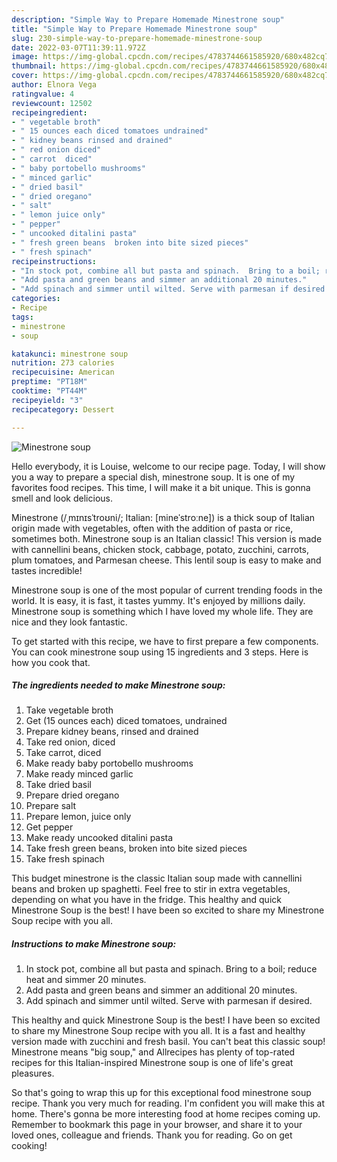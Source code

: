 ```yaml
---
description: "Simple Way to Prepare Homemade Minestrone soup"
title: "Simple Way to Prepare Homemade Minestrone soup"
slug: 230-simple-way-to-prepare-homemade-minestrone-soup
date: 2022-03-07T11:39:11.972Z
image: https://img-global.cpcdn.com/recipes/4783744661585920/680x482cq70/minestrone-soup-recipe-main-photo.jpg
thumbnail: https://img-global.cpcdn.com/recipes/4783744661585920/680x482cq70/minestrone-soup-recipe-main-photo.jpg
cover: https://img-global.cpcdn.com/recipes/4783744661585920/680x482cq70/minestrone-soup-recipe-main-photo.jpg
author: Elnora Vega
ratingvalue: 4
reviewcount: 12502
recipeingredient:
- " vegetable broth"
- " 15 ounces each diced tomatoes undrained"
- " kidney beans rinsed and drained"
- " red onion diced"
- " carrot  diced"
- " baby portobello mushrooms"
- " minced garlic"
- " dried basil"
- " dried oregano"
- " salt"
- " lemon juice only"
- " pepper"
- " uncooked ditalini pasta"
- " fresh green beans  broken into bite sized pieces"
- " fresh spinach"
recipeinstructions:
- "In stock pot, combine all but pasta and spinach.  Bring to a boil; reduce heat and simmer 20 minutes."
- "Add pasta and green beans and simmer an additional 20 minutes."
- "Add spinach and simmer until wilted. Serve with parmesan if desired."
categories:
- Recipe
tags:
- minestrone
- soup

katakunci: minestrone soup 
nutrition: 273 calories
recipecuisine: American
preptime: "PT18M"
cooktime: "PT44M"
recipeyield: "3"
recipecategory: Dessert

---
```



![Minestrone soup](https://img-global.cpcdn.com/recipes/4783744661585920/680x482cq70/minestrone-soup-recipe-main-photo.jpg)

Hello everybody, it is Louise, welcome to our recipe page. Today, I will show you a way to prepare a special dish, minestrone soup. It is one of my favorites food recipes. This time, I will make it a bit unique. This is gonna smell and look delicious.

Minestrone (/ˌmɪnɪsˈtroʊni/; Italian: [mineˈstroːne]) is a thick soup of Italian origin made with vegetables, often with the addition of pasta or rice, sometimes both. Minestrone soup is an Italian classic! This version is made with cannellini beans, chicken stock, cabbage, potato, zucchini, carrots, plum tomatoes, and Parmesan cheese. This lentil soup is easy to make and tastes incredible!

Minestrone soup is one of the most popular of current trending foods in the world. It is easy, it is fast, it tastes yummy. It's enjoyed by millions daily. Minestrone soup is something which I have loved my whole life. They are nice and they look fantastic.


To get started with this recipe, we have to first prepare a few components. You can cook minestrone soup using 15 ingredients and 3 steps. Here is how you cook that.

<!--inarticleads1-->

##### The ingredients needed to make Minestrone soup:

1. Take  vegetable broth
1. Get  (15 ounces each) diced tomatoes, undrained
1. Prepare  kidney beans, rinsed and drained
1. Take  red onion, diced
1. Take  carrot,  diced
1. Make ready  baby portobello mushrooms
1. Make ready  minced garlic
1. Take  dried basil
1. Prepare  dried oregano
1. Prepare  salt
1. Prepare  lemon, juice only
1. Get  pepper
1. Make ready  uncooked ditalini pasta
1. Take  fresh green beans,  broken into bite sized pieces
1. Take  fresh spinach


This budget minestrone is the classic Italian soup made with cannellini beans and broken up spaghetti. Feel free to stir in extra vegetables, depending on what you have in the fridge. This healthy and quick Minestrone Soup is the best! I have been so excited to share my Minestrone Soup recipe with you all. 

<!--inarticleads2-->

##### Instructions to make Minestrone soup:

1. In stock pot, combine all but pasta and spinach.  Bring to a boil; reduce heat and simmer 20 minutes.
1. Add pasta and green beans and simmer an additional 20 minutes.
1. Add spinach and simmer until wilted. Serve with parmesan if desired.


This healthy and quick Minestrone Soup is the best! I have been so excited to share my Minestrone Soup recipe with you all. It is a fast and healthy version made with zucchini and fresh basil. You can&#39;t beat this classic soup! Minestrone means &#34;big soup,&#34; and Allrecipes has plenty of top-rated recipes for this Italian-inspired Minestrone soup is one of life&#39;s great pleasures. 

So that's going to wrap this up for this exceptional food minestrone soup recipe. Thank you very much for reading. I'm confident you will make this at home. There's gonna be more interesting food at home recipes coming up. Remember to bookmark this page in your browser, and share it to your loved ones, colleague and friends. Thank you for reading. Go on get cooking!
